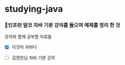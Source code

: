 # studying-java

### 🫡인프런 얄코 자바 기본 강의를 들으며 예제를 정리 한 것

강의와 함께 공부할 자료들

- [x] 이것이 자바다
- [ ]  김영한님 자바 기본 강의 

